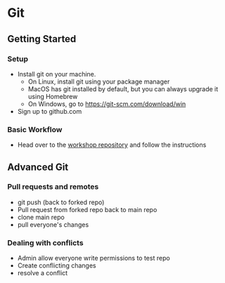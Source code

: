 # Git

## Getting Started

### Setup
* Install git on your machine. 
    * On Linux, install git using your package manager
    * MacOS has git installed by default, but you can always upgrade it using Homebrew
    * On Windows, go to https://git-scm.com/download/win
* Sign up to github.com

### Basic Workflow
* Head over to the [workshop repository](https://github.com/abersailbot/git-workshop) and follow the instructions

## Advanced Git

### Pull requests and remotes
* git push (back to forked repo)
* Pull request from forked repo back to main repo
* clone main repo
* pull everyone's changes

### Dealing with conflicts
* Admin allow everyone write permissions to test repo
* Create conflicting changes
* resolve a conflict

